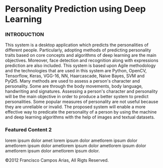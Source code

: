 # Personality Prediction using Deep Learning
<body>
<h3>INTRODUCTION</h3><p>				
This system is a desktop application which predicts the personalities of different people. Particularly, adopting methods of predicting personality traits based on core 
concepts and algorithms of deep learning are the main objectives. Moreover, face detection and recognition along with expressions prediction are also included. This 
system is based upon Agile methodology and the technologies that are used in this system are Python, OpenCV, Tensorflow, Keras, VGG-16, NN, Haarcascade, Naive Bayes,
SVM and PyQt5. Many methods are used to assess a person's character and personality. Some are through the body movements, body language, handwriting and signatures. 
Assessing a person's character and personality will be the main objective in order to produce a better system to predict personalities. Some popular measures of 
personality are not useful because they are unreliable or invalid. The proposed system will enable a more effective way to predicate the personality of a person by 
using the machine and deep learning algorithms with the help of images and textual datasets.</p>
			<!-- LOREM IPSUM is universally used. Lorem ipsum is dummy text, it does't really mean anything. Its used to fill space or for mockups. -->
		</div>
		<div class="feature">
			<h3>Featured Content 2</h3>
			<p>lorem ipsum dolor amet lorem ipsum dolor ametlorem ipsum dolor ametlorem ipsum dolor ametlorem ipsum dolor ametlorem ipsum dolor ametlorem ipsum dolor ametlorem ipsum dolor.</p>
		</div>
	<footer>
		&copy;2012 Francisco Campos Arias, All Rigts Reserved.
	</footer>
	<!-- END FOOTER | the footer element is also new to HTML5 -->
	</div>
</body>
</html>
